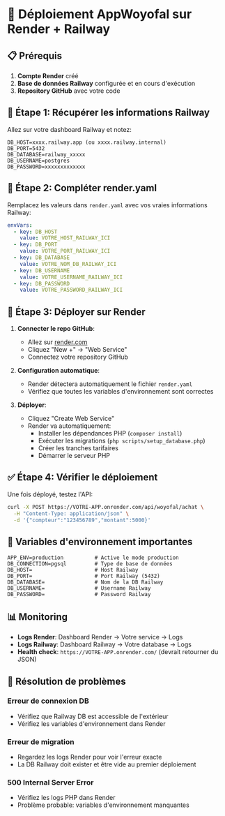 # 🚀 Déploiement AppWoyofal sur Render + Railway

## 📋 Prérequis

1. **Compte Render** créé
2. **Base de données Railway** configurée et en cours d'exécution
3. **Repository GitHub** avec votre code

## 🔑 Étape 1: Récupérer les informations Railway

Allez sur votre dashboard Railway et notez:

```
DB_HOST=xxxx.railway.app (ou xxxx.railway.internal)
DB_PORT=5432
DB_DATABASE=railway_xxxxx
DB_USERNAME=postgres
DB_PASSWORD=xxxxxxxxxxxxx
```

## 📝 Étape 2: Compléter render.yaml

Remplacez les valeurs dans `render.yaml` avec vos vraies informations Railway:

```yaml
envVars:
  - key: DB_HOST
    value: VOTRE_HOST_RAILWAY_ICI
  - key: DB_PORT  
    value: VOTRE_PORT_RAILWAY_ICI
  - key: DB_DATABASE
    value: VOTRE_NOM_DB_RAILWAY_ICI
  - key: DB_USERNAME
    value: VOTRE_USERNAME_RAILWAY_ICI
  - key: DB_PASSWORD
    value: VOTRE_PASSWORD_RAILWAY_ICI
```

## 🚀 Étape 3: Déployer sur Render

1. **Connecter le repo GitHub**:
   - Allez sur [render.com](https://render.com)
   - Cliquez "New +" → "Web Service"
   - Connectez votre repository GitHub

2. **Configuration automatique**:
   - Render détectera automatiquement le fichier `render.yaml`
   - Vérifiez que toutes les variables d'environnement sont correctes

3. **Déployer**:
   - Cliquez "Create Web Service"
   - Render va automatiquement:
     - Installer les dépendances PHP (`composer install`)
     - Exécuter les migrations (`php scripts/setup_database.php`)
     - Créer les tranches tarifaires
     - Démarrer le serveur PHP

## ✅ Étape 4: Vérifier le déploiement

Une fois déployé, testez l'API:

```bash
curl -X POST https://VOTRE-APP.onrender.com/api/woyofal/achat \
  -H "Content-Type: application/json" \
  -d '{"compteur":"123456789","montant":5000}'
```

## 🔧 Variables d'environnement importantes

```
APP_ENV=production          # Active le mode production
DB_CONNECTION=pgsql         # Type de base de données
DB_HOST=                    # Host Railway
DB_PORT=                    # Port Railway (5432)
DB_DATABASE=                # Nom de la DB Railway
DB_USERNAME=                # Username Railway
DB_PASSWORD=                # Password Railway
```

## 📊 Monitoring

- **Logs Render**: Dashboard Render → Votre service → Logs
- **Logs Railway**: Dashboard Railway → Votre database → Logs
- **Health check**: `https://VOTRE-APP.onrender.com/` (devrait retourner du JSON)

## 🐛 Résolution de problèmes

### Erreur de connexion DB
- Vérifiez que Railway DB est accessible de l'extérieur
- Vérifiez les variables d'environnement dans Render

### Erreur de migration
- Regardez les logs Render pour voir l'erreur exacte
- La DB Railway doit exister et être vide au premier déploiement

### 500 Internal Server Error  
- Vérifiez les logs PHP dans Render
- Problème probable: variables d'environnement manquantes
